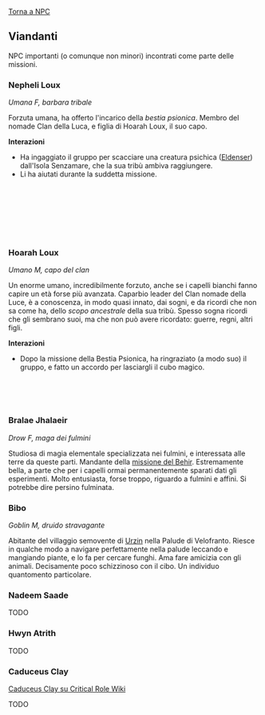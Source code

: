 [Torna a NPC](../npc)

## Viandanti

NPC importanti (o comunque non minori) incontrati come parte delle missioni.

### Nepheli Loux

<div style="width: 25%; background-image: url('https://pbs.twimg.com/media/FPzLDcQX0AUmmt9?format=jpg&name=medium');    background-position: top -10px right -50px;   background-size: 150%;" class="portrait"> <a href="https://pbs.twimg.com/media/FPzLDcQX0AUmmt9?format=jpg&name=medium" class="fill-div"></a></div>

*Umana F, barbara tribale*

Forzuta umana, ha offerto l'incarico della *bestia psionica*. Membro del nomade Clan della Luca, e figlia di Hoarah Loux, il suo capo.

**Interazioni**

- Ha ingaggiato il gruppo per scacciare una creatura psichica ([Eldenser](#eldenser)) dall'Isola Senzamare, che la sua tribù ambiva raggiungere.
- Li ha aiutati durante la suddetta missione.

<br>
<br>
<br>
<br>
<br>
<br>

### Hoarah Loux
<div style="width: 25%; background-image: url('https://s1.zerochan.net/Hoarah.Loux.600.3598352.jpg'); background-position: top 10% right 55%; background-size: 300%;" class="portrait"> <a href="https://s1.zerochan.net/Hoarah.Loux.600.3598352.jpg" class="fill-div"></a></div>

*Umano M, capo del clan*

Un enorme umano, incredibilmente forzuto, anche se i capelli bianchi fanno capire un età forse più avanzata. Caparbio leader del Clan nomade della Luce, è a conoscenza, in modo quasi innato, dai sogni, e da ricordi che non sa come ha, dello *scopo ancestrale* della sua tribù. Spesso sogna ricordi che gli sembrano suoi, ma che non può avere ricordato: guerre, regni, altri figli.

**Interazioni**

- Dopo la missione della Bestia Psionica, ha ringraziato (a modo suo) il gruppo, e fatto un accordo per lasciargli il cubo magico.

<br>
<br>
<br>

### Bralae Jhalaeir
*Drow F, maga dei fulmini*

Studiosa di magia elementale specializzata nei fulmini, e interessata alle terre da queste parti. Mandante della [missione del Behir](./quest.md#behir). Estremamente bella, a parte che per i capelli ormai permanentemente sparati dati gli esperimenti. Molto entusiasta, forse troppo, riguardo a fulmini e affini. Si potrebbe dire persino fulminata.

### Bibo
<div style="width: 25%; background-image: url('https://i.imgur.com/eInBERC.png'); background-position: top 25% right 50%; background-size: 300%;" class="portrait"> <a href="https://i.imgur.com/eInBERC.png" class="fill-div"></a></div>

*Goblin M, druido stravagante*

Abitante del villaggio semovente di [Urzin](/xho/luoghi#urzin) nella Palude di Velofranto. Riesce in qualche modo a navigare perfettamente nella palude leccando e mangiando piante, e lo fa per cercare funghi. Ama fare amicizia con gli animali. Decisamente poco schizzinoso con il cibo. Un individuo quantomento particolare.

### Nadeem Saade

TODO

### Hwyn Atrith

TODO

### Caduceus Clay

[Caduceus Clay su Critical Role Wiki](https://criticalrole.fandom.com/wiki/Caduceus_Clay)

TODO